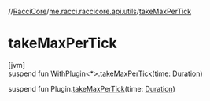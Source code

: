 //[RacciCore](../../index.md)/[me.racci.raccicore.api.utils](index.md)/[takeMaxPerTick](take-max-per-tick.md)

# takeMaxPerTick

[jvm]\
suspend fun [WithPlugin](../me.racci.raccicore.api.utils.extensions/-with-plugin/index.md)&lt;*&gt;.[takeMaxPerTick](take-max-per-tick.md)(time: [Duration](https://kotlinlang.org/api/latest/jvm/stdlib/kotlin.time/-duration/index.html))

suspend fun Plugin.[takeMaxPerTick](take-max-per-tick.md)(time: [Duration](https://kotlinlang.org/api/latest/jvm/stdlib/kotlin.time/-duration/index.html))
